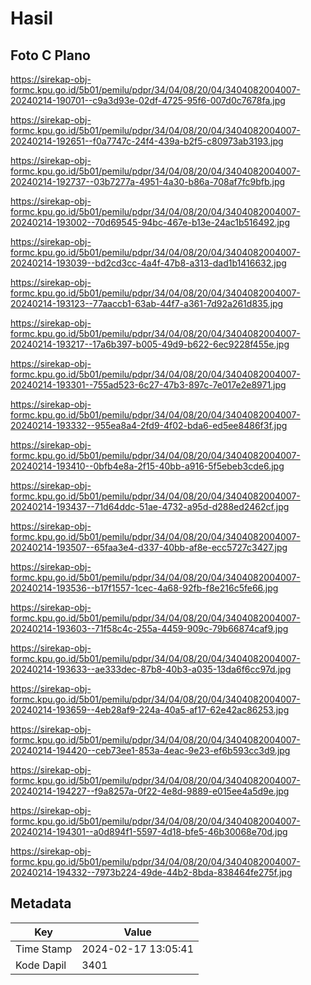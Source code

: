 # Hasil

## Foto C Plano

https://sirekap-obj-formc.kpu.go.id/5b01/pemilu/pdpr/34/04/08/20/04/3404082004007-20240214-190701--c9a3d93e-02df-4725-95f6-007d0c7678fa.jpg

https://sirekap-obj-formc.kpu.go.id/5b01/pemilu/pdpr/34/04/08/20/04/3404082004007-20240214-192651--f0a7747c-24f4-439a-b2f5-c80973ab3193.jpg

https://sirekap-obj-formc.kpu.go.id/5b01/pemilu/pdpr/34/04/08/20/04/3404082004007-20240214-192737--03b7277a-4951-4a30-b86a-708af7fc9bfb.jpg

https://sirekap-obj-formc.kpu.go.id/5b01/pemilu/pdpr/34/04/08/20/04/3404082004007-20240214-193002--70d69545-94bc-467e-b13e-24ac1b516492.jpg

https://sirekap-obj-formc.kpu.go.id/5b01/pemilu/pdpr/34/04/08/20/04/3404082004007-20240214-193039--bd2cd3cc-4a4f-47b8-a313-dad1b1416632.jpg

https://sirekap-obj-formc.kpu.go.id/5b01/pemilu/pdpr/34/04/08/20/04/3404082004007-20240214-193123--77aaccb1-63ab-44f7-a361-7d92a261d835.jpg

https://sirekap-obj-formc.kpu.go.id/5b01/pemilu/pdpr/34/04/08/20/04/3404082004007-20240214-193217--17a6b397-b005-49d9-b622-6ec9228f455e.jpg

https://sirekap-obj-formc.kpu.go.id/5b01/pemilu/pdpr/34/04/08/20/04/3404082004007-20240214-193301--755ad523-6c27-47b3-897c-7e017e2e8971.jpg

https://sirekap-obj-formc.kpu.go.id/5b01/pemilu/pdpr/34/04/08/20/04/3404082004007-20240214-193332--955ea8a4-2fd9-4f02-bda6-ed5ee8486f3f.jpg

https://sirekap-obj-formc.kpu.go.id/5b01/pemilu/pdpr/34/04/08/20/04/3404082004007-20240214-193410--0bfb4e8a-2f15-40bb-a916-5f5ebeb3cde6.jpg

https://sirekap-obj-formc.kpu.go.id/5b01/pemilu/pdpr/34/04/08/20/04/3404082004007-20240214-193437--71d64ddc-51ae-4732-a95d-d288ed2462cf.jpg

https://sirekap-obj-formc.kpu.go.id/5b01/pemilu/pdpr/34/04/08/20/04/3404082004007-20240214-193507--65faa3e4-d337-40bb-af8e-ecc5727c3427.jpg

https://sirekap-obj-formc.kpu.go.id/5b01/pemilu/pdpr/34/04/08/20/04/3404082004007-20240214-193536--b17f1557-1cec-4a68-92fb-f8e216c5fe66.jpg

https://sirekap-obj-formc.kpu.go.id/5b01/pemilu/pdpr/34/04/08/20/04/3404082004007-20240214-193603--71f58c4c-255a-4459-909c-79b66874caf9.jpg

https://sirekap-obj-formc.kpu.go.id/5b01/pemilu/pdpr/34/04/08/20/04/3404082004007-20240214-193633--ae333dec-87b8-40b3-a035-13da6f6cc97d.jpg

https://sirekap-obj-formc.kpu.go.id/5b01/pemilu/pdpr/34/04/08/20/04/3404082004007-20240214-193659--4eb28af9-224a-40a5-af17-62e42ac86253.jpg

https://sirekap-obj-formc.kpu.go.id/5b01/pemilu/pdpr/34/04/08/20/04/3404082004007-20240214-194420--ceb73ee1-853a-4eac-9e23-ef6b593cc3d9.jpg

https://sirekap-obj-formc.kpu.go.id/5b01/pemilu/pdpr/34/04/08/20/04/3404082004007-20240214-194227--f9a8257a-0f22-4e8d-9889-e015ee4a5d9e.jpg

https://sirekap-obj-formc.kpu.go.id/5b01/pemilu/pdpr/34/04/08/20/04/3404082004007-20240214-194301--a0d894f1-5597-4d18-bfe5-46b30068e70d.jpg

https://sirekap-obj-formc.kpu.go.id/5b01/pemilu/pdpr/34/04/08/20/04/3404082004007-20240214-194332--7973b224-49de-44b2-8bda-838464fe275f.jpg


## Metadata

| Key        | Value               |
| ---------- | ------------------- |
| Time Stamp | 2024-02-17 13:05:41 |
| Kode Dapil | 3401                |



